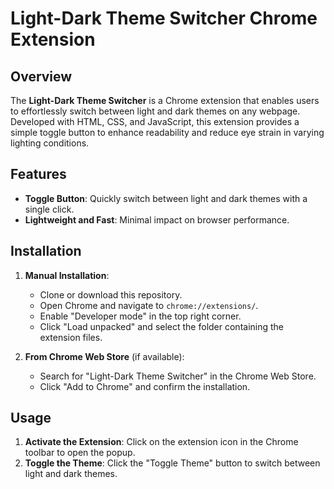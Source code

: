 # Light-Dark Theme Switcher Chrome Extension

## Overview

The **Light-Dark Theme Switcher** is a Chrome extension that enables users to effortlessly switch between light and dark themes on any webpage. Developed with HTML, CSS, and JavaScript, this extension provides a simple toggle button to enhance readability and reduce eye strain in varying lighting conditions.

## Features

- **Toggle Button**: Quickly switch between light and dark themes with a single click.
- **Lightweight and Fast**: Minimal impact on browser performance.

## Installation

1. **Manual Installation**:
   - Clone or download this repository.
   - Open Chrome and navigate to `chrome://extensions/`.
   - Enable "Developer mode" in the top right corner.
   - Click "Load unpacked" and select the folder containing the extension files.

2. **From Chrome Web Store** (if available):
   - Search for "Light-Dark Theme Switcher" in the Chrome Web Store.
   - Click "Add to Chrome" and confirm the installation.

## Usage

1. **Activate the Extension**: Click on the extension icon in the Chrome toolbar to open the popup.
2. **Toggle the Theme**: Click the "Toggle Theme" button to switch between light and dark themes.
